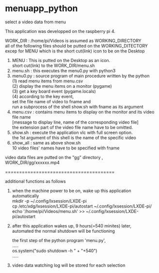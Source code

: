 # menuapp_python
select a video data from menu  

This application was developped on the raspberry pi 4.  

WORK_DIR : /home/pi/Videos is assumed as WORKING_DIRECTORY  
all of the following files should be putted on the WORKING_DITECTORY  
excep for MENU which is the short cut(link) icon to be on the Desktop  

1. MENU : This is putted on the Desktop as an icon.  
          short cut(link) to the WORK_DIR/menu.sh  
2. menu.sh : this executes the menu0.py with python3  
3. menu0.py : source program of main procedure written by the python   
          (1) read menu items from menu.csv  
          (2) display the menu items on a monitor (pygame)   
          (3) get a key board event (pygame.locals)  
          (4) according to the key event,  
             set the file name of video to fname and   
             run a subprocess of the shell show.sh with fname as its argument   
4. menu.csv : contains menu items to display on the monitor and its video file name   
          [message to display line, name of the corresponding video file]  
          the extension part of the video file name have to be omitted.   
5. show.sh : execute the application vlc with full screen option.  
          the 1st argument of this shell is the name of the specific video   
6. show_all : same as above show.sh  
          10 video files' names have to be specified with fname  

video data files are putted on the "gg" directory , WORK_DIR/gg/xxxxxx.mp4

=======================================  

additional functions as follows  

1. when the machine power to be on, wake up this application automatically  
    mkdir -p ~/.config/lxsession/LXDE-pi  
    cp /etc/xdg/lxsession/LXDE-pi/autostart ~/.config/lxsession/LXDE-pi/    
    echo '/home/pi/Videos/menu.sh' >> ~/.config/lxsession/LXDE-pi/autostart  

2. after this application wakes up, 9 hours(=540 minites) later,  
   automated the normal shutdown will be functioning  
  
     the first step of the python program 'menu.py',  
             .....  
         os.system("sudo shutdown -h " + "+540")  
             .....  

3. video data watching log will be stored for each selection  
